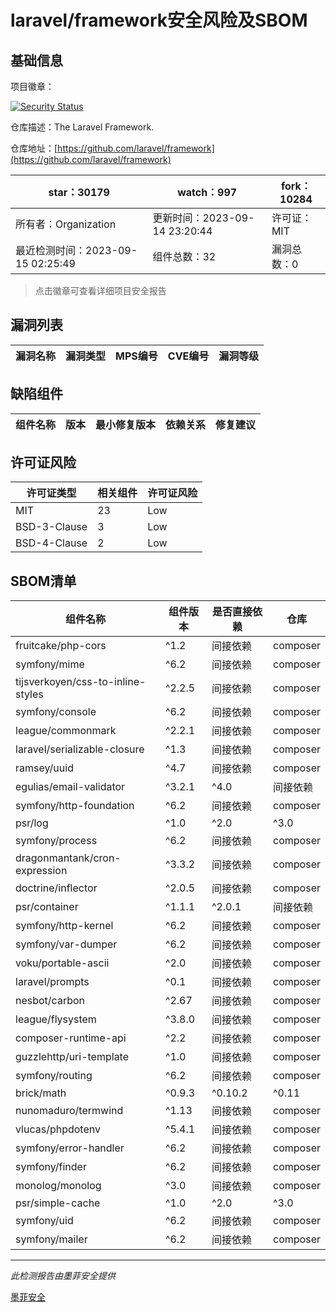 # laravel/framework安全风险及SBOM

## 基础信息

项目徽章：

[![Security Status](https://www.murphysec.com/platform3/v31/badge/1702387667814891520.svg)](https://www.murphysec.com/console/report/1694415317542723584/1702387667814891520)

仓库描述：The Laravel Framework.

仓库地址：[https://github.com/laravel/framework](https://github.com/laravel/framework)

| star：30179 | watch：997 | fork：10284 |
| ----------- | -------------- | ------------ |
| 所有者：Organization | 更新时间：2023-09-14 23:20:44 | 许可证：MIT |
| 最近检测时间：2023-09-15 02:25:49 | 组件总数：32 | 漏洞总数：0 |

> 点击徽章可查看详细项目安全报告



## 漏洞列表

| 漏洞名称 | 漏洞类型 | MPS编号 | CVE编号 | 漏洞等级 |
| ------- | ------ | ------- | ------ | ----- |





## 缺陷组件

| 组件名称 | 版本 | 最小修复版本 | 依赖关系 | 修复建议 |
| -------- | ---- | ------------ | -------- | -------- |





## 许可证风险

| 许可证类型 | 相关组件 | 许可证风险 |
| ---------- | -------- | ---------- |
|MIT|23|Low|
|BSD-3-Clause|3|Low|
|BSD-4-Clause|2|Low|




## SBOM清单

| 组件名称 | 组件版本 | 是否直接依赖 | 仓库 |
| -------- | -------- | ------------ | ---- |
|fruitcake/php-cors|^1.2|间接依赖|composer|
|symfony/mime|^6.2|间接依赖|composer|
|tijsverkoyen/css-to-inline-styles|^2.2.5|间接依赖|composer|
|symfony/console|^6.2|间接依赖|composer|
|league/commonmark|^2.2.1|间接依赖|composer|
|laravel/serializable-closure|^1.3|间接依赖|composer|
|ramsey/uuid|^4.7|间接依赖|composer|
|egulias/email-validator|^3.2.1|^4.0|间接依赖|composer|
|symfony/http-foundation|^6.2|间接依赖|composer|
|psr/log|^1.0|^2.0|^3.0|间接依赖|composer|
|symfony/process|^6.2|间接依赖|composer|
|dragonmantank/cron-expression|^3.3.2|间接依赖|composer|
|doctrine/inflector|^2.0.5|间接依赖|composer|
|psr/container|^1.1.1|^2.0.1|间接依赖|composer|
|symfony/http-kernel|^6.2|间接依赖|composer|
|symfony/var-dumper|^6.2|间接依赖|composer|
|voku/portable-ascii|^2.0|间接依赖|composer|
|laravel/prompts|^0.1|间接依赖|composer|
|nesbot/carbon|^2.67|间接依赖|composer|
|league/flysystem|^3.8.0|间接依赖|composer|
|composer-runtime-api|^2.2|间接依赖|composer|
|guzzlehttp/uri-template|^1.0|间接依赖|composer|
|symfony/routing|^6.2|间接依赖|composer|
|brick/math|^0.9.3|^0.10.2|^0.11|间接依赖|composer|
|nunomaduro/termwind|^1.13|间接依赖|composer|
|vlucas/phpdotenv|^5.4.1|间接依赖|composer|
|symfony/error-handler|^6.2|间接依赖|composer|
|symfony/finder|^6.2|间接依赖|composer|
|monolog/monolog|^3.0|间接依赖|composer|
|psr/simple-cache|^1.0|^2.0|^3.0|间接依赖|composer|
|symfony/uid|^6.2|间接依赖|composer|
|symfony/mailer|^6.2|间接依赖|composer|


------

*此检测报告由墨菲安全提供*

[墨菲安全](www.murphysec.com)